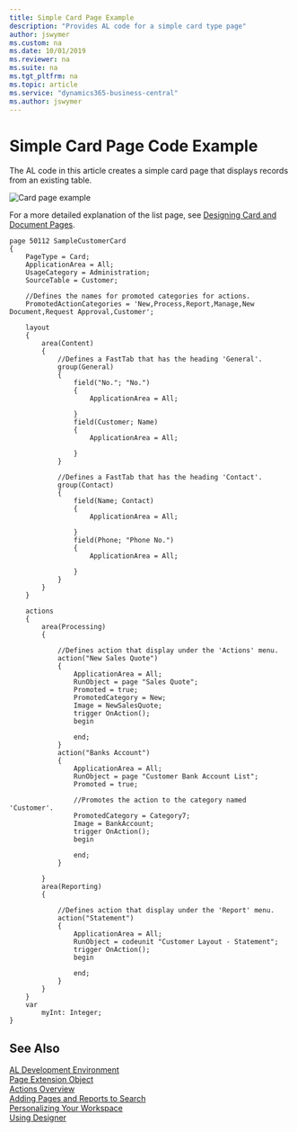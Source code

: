 ```yaml
---
title: Simple Card Page Example
description: "Provides AL code for a simple card type page"
author: jswymer
ms.custom: na
ms.date: 10/01/2019
ms.reviewer: na
ms.suite: na
ms.tgt_pltfrm: na
ms.topic: article
ms.service: "dynamics365-business-central"
ms.author: jswymer
---
```


# Simple Card Page Code Example

The AL code in this article creates a simple card page that displays records from an existing table.

![Card page example](media/sample-card-page.png "[Card page example")

For a more detailed explanation of the list page, see [Designing Card and Document Pages](devenv-designing-card-pages.md).

```
page 50112 SampleCustomerCard
{
    PageType = Card;
    ApplicationArea = All;
    UsageCategory = Administration;
    SourceTable = Customer;

    //Defines the names for promoted categories for actions.
    PromotedActionCategories = 'New,Process,Report,Manage,New Document,Request Approval,Customer';

    layout
    {
        area(Content)
        {
            //Defines a FastTab that has the heading 'General'.
            group(General)
            {
                field("No."; "No.")
                {
                    ApplicationArea = All;

                }
                field(Customer; Name)
                {
                    ApplicationArea = All;

                }
            }

            //Defines a FastTab that has the heading 'Contact'.
            group(Contact)
            {
                field(Name; Contact)
                {
                    ApplicationArea = All;

                }
                field(Phone; "Phone No.")
                {
                    ApplicationArea = All;

                }
            }
        }
    }

    actions
    {
        area(Processing)
        {

            //Defines action that display under the 'Actions' menu.
            action("New Sales Quote")
            {
                ApplicationArea = All;
                RunObject = page "Sales Quote";
                Promoted = true;
                PromotedCategory = New;
                Image = NewSalesQuote;
                trigger OnAction();
                begin

                end;
            }
            action("Banks Account")
            {
                ApplicationArea = All;
                RunObject = page "Customer Bank Account List";
                Promoted = true;

                //Promotes the action to the category named 'Customer'.
                PromotedCategory = Category7;
                Image = BankAccount;
                trigger OnAction();
                begin

                end;
            }

        }
        area(Reporting)
        {

            //Defines action that display under the 'Report' menu.
            action("Statement")
            {
                ApplicationArea = All;
                RunObject = codeunit "Customer Layout - Statement";
                trigger OnAction();
                begin

                end;
            }
        }
    }
    var
        myInt: Integer;
}

```

## See Also
[AL Development Environment](devenv-reference-overview.md)  
[Page Extension Object](devenv-page-ext-object.md)  
[Actions Overview](devenv-actions-overview.md)  
[Adding Pages and Reports to Search](devenv-al-menusuite-functionality.md)  
[Personalizing Your Workspace](https://docs.microsoft.com/en-us/dynamics365/business-central/ui-personalization-user)  
[Using Designer](devenv-inclient-designer.md)  